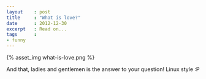 ```yaml
---
layout    : post
title     : "What is love?"
date      : 2012-12-30
excerpt   : Read on...
tags      :
- funny
---
```

{% asset_img what-is-love.png %}

And that, ladies and gentlemen is the answer to your question! Linux style :P
